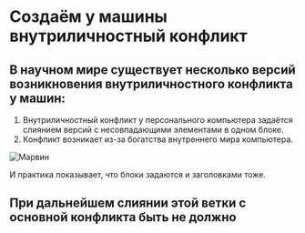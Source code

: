 # Создаём у машины внутриличностный конфликт
## В научном мире существует несколько версий возникновения внутриличностного конфликта у машин:

1. Внутриличностный конфликт у персонального компьютера задаётся слиянием версий с несовпадающими элементами в одном блоке.
2. Конфликт возникает из-за богатства внутреннего мира компьютера.

![Марвин](https://sun9-53.userapi.com/impf/c836428/v836428786/61d95/WiC224Kp6nM.jpg?size=1280x960&quality=96&sign=d98086df89e17f33104398b5b35686d8&c_uniq_tag=IY3uZGvSD-HNoU6x_m58MwRxrCsAH2yHjRMpKQxROo4&type=album "Депрессивный робот")

И практика показывает, что блоки задаются и заголовками тоже.

## При дальнейшем слиянии этой ветки с основной конфликта быть не должно